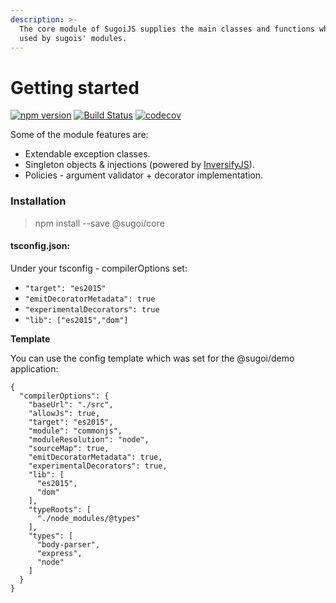 ```yaml
---
description: >-
  The core module of SugoiJS supplies the main classes and functions which are
  used by sugois' modules.
---
```


# Getting started

[![npm version](https://badge.fury.io/js/%40sugoi%2Fcore.svg)](https://badge.fury.io/js/%40sugoi%2Fcore) [![Build Status](https://travis-ci.org/sugoiJS/core.svg?branch=master)](https://travis-ci.org/sugoiJS/core) [![codecov](https://codecov.io/gh/sugoiJS/core/branch/master/graph/badge.svg)](https://codecov.io/gh/sugoiJS/core)

Some of the module features are:

* Extendable exception classes.
* Singleton objects & injections \(powered by [InversifyJS](https://github.com/inversify/inversifyjs)\).
* Policies - argument validator + decorator implementation.

### Installation

> npm install --save @sugoi/core

#### tsconfig.json:

Under your tsconfig - compilerOptions set:

* `"target": "es2015"`
* `"emitDecoratorMetadata": true`
* `"experimentalDecorators": true`
* `"lib": ["es2015","dom"]`

**Template**

You can use the config template which was set for the @sugoi/demo application:

```text
{
  "compilerOptions": {
    "baseUrl": "./src",
    "allowJs": true,
    "target": "es2015",
    "module": "commonjs",
    "moduleResolution": "node",
    "sourceMap": true,
    "emitDecoratorMetadata": true,
    "experimentalDecorators": true,
    "lib": [
      "es2015",
      "dom"
    ],
    "typeRoots": [
      "./node_modules/@types"
    ],
    "types": [
      "body-parser",
      "express",
      "node"
    ]
  }
}
```

